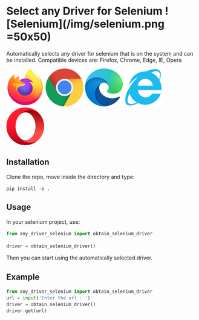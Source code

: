 # Select any Driver for Selenium ![Selenium](/img/selenium.png =50x50)
Automatically selects any driver for selenium that is on the system and can be installed.
Compatible devices are: Firefox, Chrome, Edge, IE, Opera







<p float="left">
    <img src="/img/firefox.png" width="100" height="100">
    <img src="/img/chrome.png" width="100" height="100">
    <img src="/img/edge.png" width="100" height="100">
    <img src="/img/ie.png" width="100" height="100">
    <img src="/img/opera.png" width="100" height="100">
</p>

## Installation
Clone the repo, move inside the directory and type:
```
pip install -e .
```

## Usage
In your selenium project, use:
```python
from any_driver_selenium import obtain_selenium_driver

driver = obtain_selenium_driver()
```

Then you can start using the automatically selected driver.

## Example

```python
from any_driver_selenium import obtain_selenium_driver
url = input('Enter the url : ')
driver = obtain_selenium_driver()
driver.get(url)
```